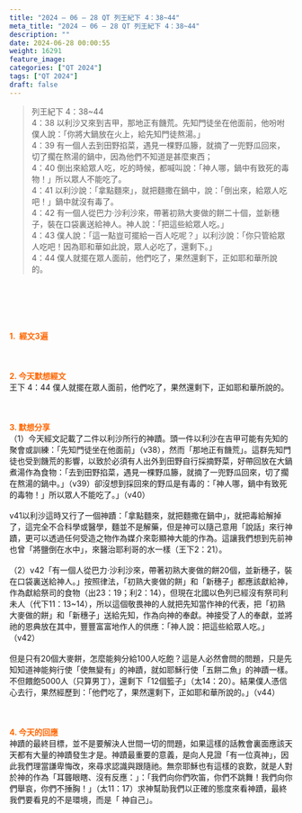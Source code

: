 ```yaml
---
title: "2024 – 06 – 28 QT 列王紀下 4：38~44"
meta_title: "2024 – 06 – 28 QT 列王紀下 4：38~44"
description: ""
date: 2024-06-28 00:00:55
weight: 16291
feature_image: 
categories: ["QT 2024"]
tags: ["QT 2024"]
draft: false
---
```


<blockquote>列王紀下 4：38~44<br />
4：38 以利沙又來到吉甲，那地正有饑荒。先知門徒坐在他面前，他吩咐僕人說：「你將大鍋放在火上，給先知門徒熬湯。」<br />
4：39 有一個人去到田野掐菜，遇見一棵野瓜籐，就摘了一兜野瓜回來，切了擱在熬湯的鍋中，因為他們不知道是甚麼東西；<br />
4：40 倒出來給眾人吃，吃的時候，都喊叫說：「神人哪，鍋中有致死的毒物！」所以眾人不能吃了。<br />
4：41 以利沙說：「拿點麵來」，就把麵撒在鍋中，說：「倒出來，給眾人吃吧！」鍋中就沒有毒了。<br />
4：42 有一個人從巴力‧沙利沙來，帶著初熟大麥做的餅二十個，並新穗子，裝在口袋裏送給神人。神人說：「把這些給眾人吃。」<br />
4：43 僕人說：「這一點豈可擺給一百人吃呢？」以利沙說：「你只管給眾人吃吧！因為耶和華如此說，眾人必吃了，還剩下。」<br />
4：44 僕人就擺在眾人面前，他們吃了，果然還剩下，正如耶和華所說的。</blockquote><br />
&nbsp;<br />
<br />
&nbsp;<br />
<br />
<span style="color: #ff6600;"><strong>1.  經文3遍</strong></span><br />
<br />
&nbsp;<br />
<br />
<span style="color: #ff6600;"><strong>2. 今天默想經文<br />
</strong></span>王下 4：44 僕人就擺在眾人面前，他們吃了，果然還剩下，正如耶和華所說的。<br />
<br />
&nbsp;<br />
<br />
<strong><span style="color: #ff6600;">3. 默想分享<br />
</span></strong>（1）今天經文記載了二件以利沙所行的神蹟。頭一件以利沙在吉甲可能有先知的聚會或訓練：「先知門徒坐在他面前」（v38），然而「那地正有饑荒」。這群先知門徒也受到饑荒的影響，以致於必須有人出外到田野自行採摘野菜，好帶回放在大鍋煮湯作為食物：「去到田野掐菜，遇見一棵野瓜籐，就摘了一兜野瓜回來，切了擱在熬湯的鍋中。」（v39）卻沒想到採回來的野瓜是有毒的：「神人哪，鍋中有致死的毒物！」所以眾人不能吃了。」（v40）<br />
<br />
v41以利沙這時又行了一個神蹟：「拿點麵來，就把麵撒在鍋中」，就把毒給解掉了，這完全不合科學或醫學，麵並不是解藥，但是神可以隨己意用「說話」來行神蹟，更可以透過任何受造之物作為媒介來彰顯神大能的作為。這讓我們想到先前神也曾「將鹽倒在水中」，來醫治耶利哥的水一樣（王下2：21）。<br />
<br />
（2）v42「有一個人從巴力‧沙利沙來，帶著初熟大麥做的餅20個，並新穗子，裝在口袋裏送給神人。」按照律法，「初熟大麥做的餅」和「新穗子」都應該獻給神，作為獻給祭司的食物（出23：19；利2：14），但現在北國以色列已經沒有祭司利未人（代下11：13~14），所以這個敬畏神的人就把先知當作神的代表，把「初熟大麥做的餅」和「新穗子」送給先知，作為向神的奉獻。神接受了人的奉獻，並將祂的恩典放在其中，豐豐富富地作人的供應：「神人說：把這些給眾人吃。」（v42）<br />
<br />
但是只有20個大麥餅，怎麼能夠分給100人吃飽？這是人必然會問的問題，只是先知知道神能夠行使「使無變有」的神蹟，就如耶穌行使「五餅二魚」的神蹟一樣。不但餵飽5000人（只算男丁），還剩下「12個籃子」（太14：20）。結果僕人憑信心去行，果然經歷到：「他們吃了，果然還剩下，正如耶和華所說的。」（v44）<br />
<br />
&nbsp;<br />
<br />
<strong style="font-size: inherit;"><span style="color: #ff6600;">4. 今天的回應<br />
</span></strong>神蹟的最終目標，並不是要解決人世間一切的問題，如果這樣的話教會裏面應該天天都有大量的神蹟發生才是。神蹟最重要的意義，是向人見證「有一位真神」，因此我們理當謙卑悔改，來尋求認識與跟隨祂。無奈耶穌也有這樣的哀歎，就是人對於神的作為「耳聾眼瞎、沒有反應：」：「我們向你們吹笛，你們不跳舞！我們向你們舉哀，你們不捶胸！」（太11：17）求神幫助我們以正確的態度來看神蹟，最終我們要看見的不是環境，而是「 神自己」。<br />
<br />
&nbsp;<br />
<br />
&nbsp;<br />
<br />
&nbsp;<br />
<br />
<audio style="display: none;" controls="controls"></audio><br />
<br />
<audio style="display: none;" controls="controls"></audio><br />
<br />
<audio style="display: none;" controls="controls"></audio><br />
<br />
<audio style="display: none;" controls="controls"></audio><br />
<br />
<audio style="display: none;" controls="controls"></audio>
        
